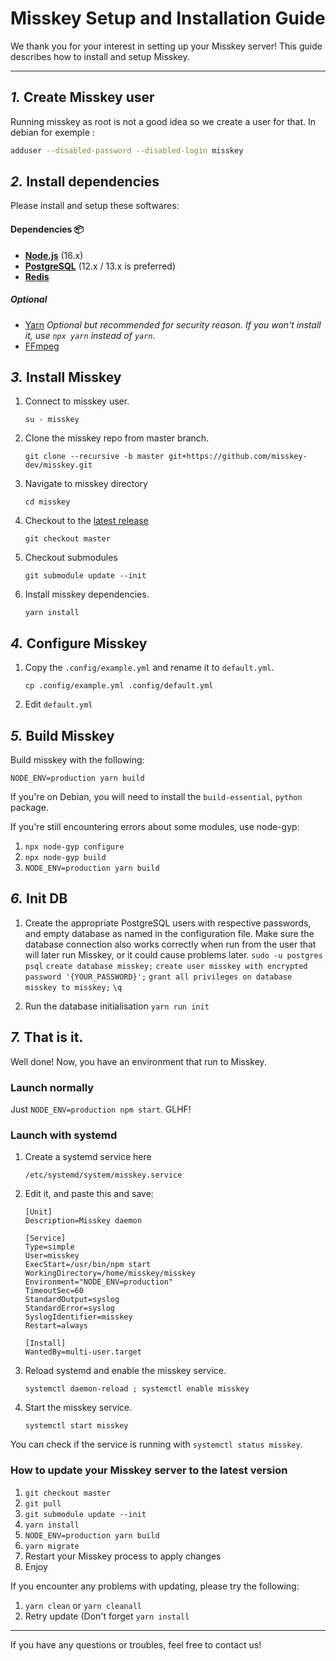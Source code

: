 Misskey Setup and Installation Guide
================================================================

We thank you for your interest in setting up your Misskey server!
This guide describes how to install and setup Misskey.

----------------------------------------------------------------

*1.* Create Misskey user
----------------------------------------------------------------
Running misskey as root is not a good idea so we create a user for that.
In debian for exemple :

```sh
adduser --disabled-password --disabled-login misskey
```

*2.* Install dependencies
----------------------------------------------------------------
Please install and setup these softwares:

#### Dependencies :package:
* **[Node.js](https://nodejs.org/en/)** (16.x)
* **[PostgreSQL](https://www.postgresql.org/)** (12.x / 13.x is preferred)
* **[Redis](https://redis.io/)**

##### Optional
* [Yarn](https://yarnpkg.com/) *Optional but recommended for security reason. If you won't install it, use `npx yarn` instead of `yarn`.*
* [FFmpeg](https://www.ffmpeg.org/)

*3.* Install Misskey
----------------------------------------------------------------
1. Connect to misskey user.

	`su - misskey`

2. Clone the misskey repo from master branch.

	`git clone --recursive -b master git+https://github.com/misskey-dev/misskey.git`

3. Navigate to misskey directory

	`cd misskey`

4. Checkout to the [latest release](https://github.com/misskey-dev/misskey/releases/latest)

	`git checkout master`

5. Checkout submodules

	`git submodule update --init`

6. Install misskey dependencies.

	`yarn install`

*4.* Configure Misskey
----------------------------------------------------------------
1. Copy the `.config/example.yml` and rename it to `default.yml`.

	`cp .config/example.yml .config/default.yml`

2. Edit `default.yml`

*5.* Build Misskey
----------------------------------------------------------------

Build misskey with the following:

`NODE_ENV=production yarn build`

If you're on Debian, you will need to install the `build-essential`, `python` package.

If you're still encountering errors about some modules, use node-gyp:

1. `npx node-gyp configure`
2. `npx node-gyp build`
3. `NODE_ENV=production yarn build`

*6.* Init DB
----------------------------------------------------------------
1. Create the appropriate PostgreSQL users with respective passwords,
	and empty database as named in the configuration file.
	Make sure the database connection also works correctly when run from the
	user that will later run Misskey, or it could cause problems later.
	`sudo -u postgres psql`
	`create database misskey;`
	`create user misskey with encrypted password '{YOUR_PASSWORD}';`
	`grant all privileges on database misskey to misskey;`
	`\q`

2. Run the database initialisation
	`yarn run init`

*7.* That is it.
----------------------------------------------------------------
Well done! Now, you have an environment that run to Misskey.

### Launch normally
Just `NODE_ENV=production npm start`. GLHF!

### Launch with systemd

1. Create a systemd service here

	`/etc/systemd/system/misskey.service`

2. Edit it, and paste this and save:

	```
	[Unit]
	Description=Misskey daemon

	[Service]
	Type=simple
	User=misskey
	ExecStart=/usr/bin/npm start
	WorkingDirectory=/home/misskey/misskey
	Environment="NODE_ENV=production"
	TimeoutSec=60
	StandardOutput=syslog
	StandardError=syslog
	SyslogIdentifier=misskey
	Restart=always

	[Install]
	WantedBy=multi-user.target
	```

3. Reload systemd and enable the misskey service.

	`systemctl daemon-reload ; systemctl enable misskey`

4. Start the misskey service.

	`systemctl start misskey`

You can check if the service is running with `systemctl status misskey`.

### How to update your Misskey server to the latest version
1. `git checkout master`
2. `git pull`
3. `git submodule update --init`
4. `yarn install`
5. `NODE_ENV=production yarn build`
6. `yarn migrate`
7. Restart your Misskey process to apply changes
8. Enjoy

If you encounter any problems with updating, please try the following:
1. `yarn clean` or `yarn cleanall`
2. Retry update (Don't forget `yarn install`

----------------------------------------------------------------

If you have any questions or troubles, feel free to contact us!
